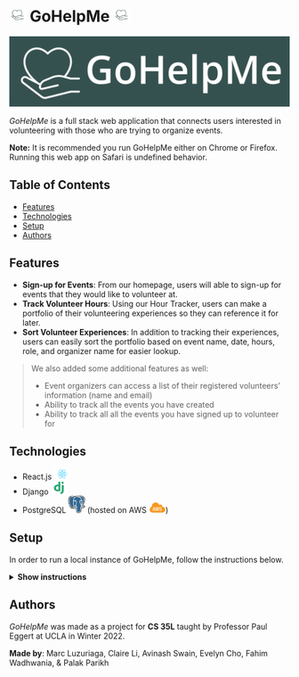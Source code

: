 # <img src="./images/squarelogo.png" width=30px> GoHelpMe <img src="./images/squarelogo.png" width=30px>

![GoHelpMe Logo](./images/GoHelpMe_Green.png)

_GoHelpMe_ is a full stack web application that connects users interested in volunteering with those who are trying to organize events.

**Note:** It is recommended you run GoHelpMe either on Chrome or Firefox. Running this web app on Safari is undefined behavior.

## Table of Contents
- [Features](https://github.com/fahimWad/GoHelpMe/#features)
- [Technologies](https://github.com/fahimWad/GoHelpMe/#technologies)
- [Setup](https://github.com/fahimWad/GoHelpMe/#setup)
- [Authors](https://github.com/fahimWad/GoHelpMe/#authors)

## Features

- **Sign-up for Events**: From our homepage, users will able to sign-up for events that they would like to volunteer at.
- **Track Volunteer Hours**: Using our Hour Tracker, users can make a portfolio of their volunteering experiences so they can reference it for later.
- **Sort Volunteer Experiences**: In addition to tracking their experiences, users can easily sort the portfolio based on event name, date, hours, role, and organizer name for easier lookup.

> We also added some additional features as well:
> - Event organizers can access a list of their registered volunteers’ information (name and email)
> - Ability to track all the events you have created
> - Ability to track all all the events you have signed up to volunteer for

## Technologies
- React.js <img src="./images/react.png" alt="react.js" width="30px">
- Django <img src="./images/django.png" alt="django" width="30px">
- PostgreSQL <img src="./images/Postgresql_elephant.png" alt="postgresql" width="30px"> (hosted on AWS <img src="./images/AWS_Simple_Icons_AWS_Cloud.svg.png" alt="aws" width="30px">)

## Setup
In order to run a local instance of GoHelpMe, follow the instructions below.

<details><summary><b>Show instructions</b></summary>

1. Create a new directory and startup a virtual environment

```shell
mkdir webapp
cd webapp
python3 -m venv venv
source venv/bin/activate
```

2. Clone this repository and change into its directory

```shell
git clone https://github.com/fahimWad/GoHelpMe.git
```

3. Install dependencies for the back end

```shell
pip install -r GoHelpMe/backend/requirements.txt
pip install --upgrade pip
```
4. Make migrations for back end
```shell
python GoHelpMe/backend/manage.py makemigrations
python GoHelpMe/backend/manage.py migrate
```

5. Run the backend server
```shell
python GoHelpMe/backend/manage.py runserver
```

6. In a separate terminal, install the frontend dependencies
```shell
cd webapp
source venv/bin/activate
cd GoHelpMe/frontend
npm -f install
```

7. Run the webapp!
```shell
npm start
```
</details>

## Authors
_GoHelpMe_ was made as a project for **CS 35L** taught by Professor Paul Eggert at UCLA in Winter 2022. 

**Made by**: Marc Luzuriaga, Claire Li, Avinash Swain, Evelyn Cho, Fahim Wadhwania, & Palak Parikh

